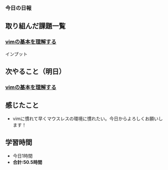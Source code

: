 ### 今日の日報
## 取り組んだ課題一覧
### [vimの基本を理解する](https://github.com/happiness-chain/practice/blob/main/04_vim/001_vim%E3%81%AE%E5%9F%BA%E6%9C%AC%E3%82%92%E7%90%86%E8%A7%A3%E3%81%99%E3%82%8B.md)
  インプット
## 次やること（明日）
### [vimの基本を理解する](https://github.com/happiness-chain/practice/blob/main/04_vim/001_vim%E3%81%AE%E5%9F%BA%E6%9C%AC%E3%82%92%E7%90%86%E8%A7%A3%E3%81%99%E3%82%8B.md)
## 感じたこと
- vimに慣れて早くマウスレスの環境に慣れたい。今日からよろしくお願いします！

## 学習時間
- 今日1時間
- **合計:50.5時間**
